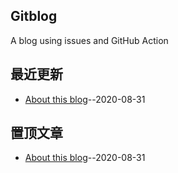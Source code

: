 ## Gitblog
A blog using issues and GitHub Action
## 最近更新
- [About this blog](https://github.com/William-Wang1988/gitblog/issues/8)--2020-08-31
## 置顶文章
- [About this blog](https://github.com/William-Wang1988/gitblog/issues/8)--2020-08-31
